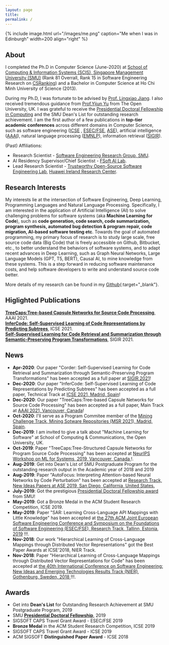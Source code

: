 ```yaml
---
layout: page
title:
permalink: /
---
```


{% include image.html url="/images/me.png" caption="Me when I was in Edinburgh" width=200 align="right" %}

## About
I completed the Ph.D in Computer Science (June-2020) at <a href="https://sis.smu.edu.sg/programmes/PhD/overview" target="_blank">School of Computing & Information Systems (SCIS), Singapore Management University (SMU)</a> (Rank 81 Overrall, Rank 15 in Software Engineering Research on  <a href="http://csrankings.org/#/index?soft&world" target="_blank">CSRanking</a>) and a Bachelor in Computer Science at Ho Chi Minh University of Science (2013). 

During my Ph.D, I was fortunate to be advised by <a href="http://www.mysmu.edu/faculty/lxjiang/" target="_blank"> Prof. Lingxiao Jiang</a>. I also received tremendous guidance from <a href="http://www.open.ac.uk/people/yy66" target="_blank">Prof.Yijun Yu</a> from The Open University, UK. I was grateful to receive the  <a href="https://graduatestudies.smu.edu.sg/phd/singapore-management-university-smu-phd-financial-assistance-schemes#computing" target="_blank"> Presidential Doctoral Fellowship in Computing</a> and the SMU Dean's List for outstanding research achievement.  I am the first author of a few publications in **top-tier academic conferences** across different domains in Computer Science, such as software engineering (<a href="http://www.icse-conferences.org/" target="_blank">ICSE</a> , <a href="https://www.esec-fse.org" target="_blank">ESEC/FSE</a>,  <a href="https://conf.researchr.org/series/ase" target="_blank">ASE</a>), artificial intelligence (<a href="https://www.aaai.org/Conferences/conferences.php" target="_blank">AAAI</a>), natural language processing (<a href="https://2022.emnlp.org/" target="_blank">EMNLP</a>), information retrieval (<a href="https://sigir.org/" target="_blank">SIGIR</a>). 

(Past) Affiliations:
- Research Scientist - <a href="https://soarsmu.github.io/" target="_blank">Software Engineering Research Group, SMU</a>.
- AI Residency Supervisor/Chief Scientist - <a href="https://ai.fpt-software.com/ai-residency/" target="_blank">FSoft AI Lab</a>.
- Lead Research Scientist - <a href="https://trusted-programming.github.io/" target="_blank">Trustworthy Open-Source Software Engineering Lab</a>, <a href="https://www.linkedin.com/company/huawei-ireland-research-center/mycompany/" target="_blank">Huawei Ireland Research Center</a>.

## Research Interests

My interests lie at the intersection of Software Engineering, Deep Learning, Programming Languages and Natural Language Processing. Specifically, I am interested in the application of Artificial Intelligence (AI) to solve challenging problems for software systems (aka **Machine Learning for Code**), such as **code generation, code search, code summarization, program synthesis, automated bug detection & program repair, code migration, AI-based software testing etc**. Towards the goal of automated programming, my primary focus of research is to study large scale, free source code data (Big Code) that is freely accessible on Github, Bitbucket, etc., to better understand the behaviors of software systems, and to adapt recent advances in Deep Learning, such as Graph Neural Networks, Large Language Models (GPT, T5, BERT), Causal AI, to mine knowledge from these systems. This is a step forward in reducing software maintenance costs, and help software developers to write and understand source code better. 

More details of my research can be found in my [Github](https://github.com/bdqnghi){:target="_blank"}.


## Higlighted Publications

[**TreeCaps:Tree-based Capsule Networks for Source Code Processing**](https://arxiv.org/pdf/2009.09777.pdf), AAAI 2021.
<br>
[**InferCode: Self-Supervised Learning of Code Representations by Predicting Subtrees**](https://bdqnghi.github.io/files/ICSE_2021.pdf), ICSE 2021.
<br>
[**Self-Supervised Learning for Code Retrieval and Summarization through Semantic-Preserving Program Transformations**](https://arxiv.org/pdf/2009.02731.pdf), SIGIR 2021.
<br>


## News
* **Apr-2020**: Our paper "Corder: Self-Supervised Learning for Code Retrieval and Summarization through Semantic-Preserving Program Transformations" has been accepted as a full paper at <a href="https://sigir.org/sigir2021/" target="_blank">SIGIR 2021</a>!
* **Dec-2020**: Our paper "InferCode: Self-Supervised Learning of Code Representations by Predicting Subtrees" has been accepted as a full paper, Technical Track at <a href="https://conf.researchr.org/home/icse-2021/" target="_blank">ICSE 2021, Madrid, Spain</a>!
* **Dec-2020**: Our paper "TreeCaps:Tree-based Capsule Networks for Source Code Processing" has been accepted as a full paper, Main Track at <a href="https://aaai.org/Conferences/AAAI-21/" target="_blank">AAAI 2021, Vancouver, Canada</a>!
* **Oct-2020**: I'll serve as a Program Commitee member of the <a href="https://conf.researchr.org/track/msr-2021/msr-2021-mining-challenge#Call-for-Mining-Challenge-Papers" target="_blank">Mining Challenge Track, Mining Sotware Repositories (MSR 2021), Madrid, Spain</a>.
* **Dec-2019**: I am invited to give a talk about "Machine Learning for Software" at School of Computing & Communications, the Open University, UK.
* **Oct-2019**: Paper "TreeCaps:Tree-Structured Capsule Networks for Program Source Code Processing" has been accepted at <a href="https://nips.cc/" target="_blank">NeurIPS Workshop on ML for Systems, 2019, Vancouver, Canada </a> !.
* **Aug-2019**: Get into Dean's List of SMU Postgraduate Program for the outstanding research output in the Academic year of 2018 and 2019
* **Aug-2019**: Paper "AutoFocus: Interpreting Attention-based Neural Networks by Code Perturbation" has been accepted at <a href="https://2019.ase-conferences.org/" target="_blank">Research Track, New Ideas Papers at ASE 2019, San Diego, California, United States.</a>
* **July-2019**: Got the prestigious <a href="https://graduatestudies.smu.edu.sg/phd/singapore-management-university-smu-phd-financial-assistance-schemes#presidential" target="_blank">Presidential Doctoral Fellowship award</a> from SMU! 
* **May-2019**: Got a Bronze Medal in the ACM Student Research Competition, ICSE 2019.
* **May-2019**: Paper "SAR: Learning Cross-Language API Mappings with Little Knowledge" has been accepted at <a href="https://esec-fse19.ut.ee/" target="_blank"> the 27th ACM Joint European Software Engineering Conference and Symposium on the Foundations of Software Engineering (ESEC/FSE), Research Track, Tallinn, Estonia, 2019</a> !!!.
* **Nov-2018**: Our work "Hierarchical Learning of Cross-Language Mappings through Distributed Vector Representations" got the Best Paper Awards at ICSE'2018, NIER Track.
* **Nov-2018**: Paper "Hierarchical Learning of Cross-Language Mappings through Distributed Vector Representations for Code" has been accepted at <a href="https://www.icse2018.org/" target="_blank"> the 40th International Conference on Software Engineering: New Ideas and Emerging Technologies Results Track (NIER), Gothenburg, Sweden, 2018 </a> !!!.

## Awards
* Get into **Dean's List** for Outstanding Research Achievement at SMU Postgraduate Program, 2019
* SMU <a href="https://graduatestudies.smu.edu.sg/phd/singapore-management-university-smu-phd-financial-assistance-schemes#computing" target="_blank">**Presidential Doctoral Fellowship**</a>, 2019
* SIGSOFT CAPS Travel Grant Award - ESEC/FSE 2019
* **Bronze Medal** in the ACM Student Research Competition, ICSE 2019
* SIGSOFT CAPS Travel Grant Award - ICSE 2019
* ACM SIGSOFT **Distinguished Paper Award** - ICSE 2018



